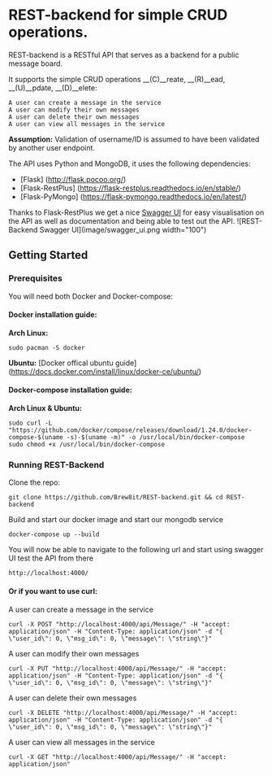 # REST-backend for simple CRUD operations.

REST-backend is a RESTful API that serves as a backend for a public message board.

It supports the simple CRUD operations __(C)__reate, __(R)__ead, __(U)__pdate, __(D)__elete:
```
A user can create a message in the service
A user can modify their own messages
A user can delete their own messages
A user can view all messages in the service
```
__Assumption:__ Validation of username/ID is assumed to have been validated by another user endpoint.

The API uses Python and MongoDB, it uses the following dependencies:
* [Flask] (http://flask.pocoo.org/)
* [Flask-RestPlus] (https://flask-restplus.readthedocs.io/en/stable/)
* [Flask-PyMongo] (https://flask-pymongo.readthedocs.io/en/latest/)

Thanks to Flask-RestPlus we get a nice [Swagger UI](https://swagger.io/tools/swagger-ui/) for easy visualisation on the
API as well as documentation and being able to test out the API.
![REST-Backend Swagger UI](image/swagger_ui.png width="100")


## Getting Started



### Prerequisites

You will need both Docker and Docker-compose:

#### Docker installation guide:

 __Arch Linux:__
 ```
 sudo pacman -S docker
 ```
__Ubuntu:__ [Docker offical ubuntu guide] (https://docs.docker.com/install/linux/docker-ce/ubuntu/)

#### Docker-compose installation guide:
 __Arch Linux & Ubuntu:__
 ```
 sudo curl -L "https://github.com/docker/compose/releases/download/1.24.0/docker-compose-$(uname -s)-$(uname -m)" -o /usr/local/bin/docker-compose
 sudo chmod +x /usr/local/bin/docker-compose
 ```

### Running REST-Backend
Clone the repo:
```
git clone https://github.com/Brew8it/REST-backend.git && cd REST-backend
```
Build and start our docker image and start our mongodb service
```
docker-compose up --build
```
You will now be able to navigate to the following url and start using swagger UI test the API from there
```
http://localhost:4000/
```
#### Or if you want to use curl:
A user can create a message in the service
```
curl -X POST "http://localhost:4000/api/Message/" -H "accept: application/json" -H "Content-Type: application/json" -d "{ \"user_id\": 0, \"msg_id\": 0, \"message\": \"string\"}"
```
A user can modify their own messages
```
curl -X PUT "http://localhost:4000/api/Message/" -H "accept: application/json" -H "Content-Type: application/json" -d "{ \"user_id\": 0, \"msg_id\": 0, \"message\": \"string\"}"
```
A user can delete their own messages
```
curl -X DELETE "http://localhost:4000/api/Message/" -H "accept: application/json" -H "Content-Type: application/json" -d "{ \"user_id\": 0, \"msg_id\": 0, \"message\": \"string\"}"
```
A user can view all messages in the service
```
curl -X GET "http://localhost:4000/api/Message/" -H "accept: application/json"
```

